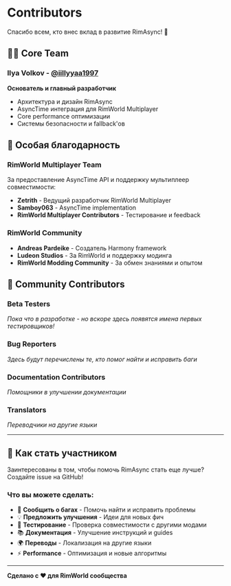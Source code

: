 # Contributors

Спасибо всем, кто внес вклад в развитие RimAsync! 🚀

## 👨‍💻 Core Team

### **Ilya Volkov** - [@iillyyaa1997](https://github.com/iillyyaa1997)
**Основатель и главный разработчик**
- Архитектура и дизайн RimAsync
- AsyncTime интеграция для RimWorld Multiplayer
- Core performance оптимизации
- Системы безопасности и fallback'ов

## 🎯 Особая благодарность

### RimWorld Multiplayer Team
За предоставление AsyncTime API и поддержку мультиплеер совместимости:
- **Zetrith** - Ведущий разработчик RimWorld Multiplayer
- **Samboy063** - AsyncTime implementation
- **RimWorld Multiplayer Contributors** - Тестирование и feedback

### RimWorld Community
- **Andreas Pardeike** - Создатель Harmony framework
- **Ludeon Studios** - За RimWorld и поддержку модинга
- **RimWorld Modding Community** - За обмен знаниями и опытом

## 🤝 Community Contributors

### Beta Testers
*Пока что в разработке - но вскоре здесь появятся имена первых тестировщиков!*

### Bug Reporters  
*Здесь будут перечислены те, кто помог найти и исправить баги*

### Documentation Contributors
*Помощники в улучшении документации*

### Translators
*Переводчики на другие языки*

---

## 🌟 Как стать участником

Заинтересованы в том, чтобы помочь RimAsync стать еще лучше? Создайте issue на GitHub!

### Что вы можете сделать:
- 🐛 **Сообщить о багах** - Помочь найти и исправить проблемы
- 💡 **Предложить улучшения** - Идеи для новых фич
- 🧪 **Тестирование** - Проверка совместимости с другими модами
- 📚 **Документация** - Улучшение инструкций и guides
- 🌍 **Переводы** - Локализация на другие языки
- ⚡ **Performance** - Оптимизация и новые алгоритмы

---

**Сделано с ❤️ для RimWorld сообщества** 